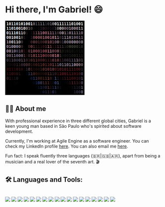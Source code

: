 # Hi there, I'm Gabriel! 😄

<img src="me.png" width="256">

## 🧔🏻 About me

With professional experience in three different global cities, Gabriel is a keen young man based in São Paulo who's spirited about software development.

Currently, I'm working at Agile Engine as a software engineer. You can check my LinkedIn profile <a href="https://www.linkedin.com/in/gabrielvsantana/">here</a>. You can also email me <a href="mailto:gabrielsantana.it@gmail.com">here</a>.

Fun fact: I speak fluently three languages (🇧🇷|🇬🇧|🇦🇷), apart from being a musician and a real lover of the seventh art. 🎬

## 🛠 Languages and Tools:

<br />
<div align="left" >
  <img src="https://cdn.jsdelivr.net/gh/devicons/devicon/icons/html5/html5-original.svg" height="40" />
  <img src="https://cdn.jsdelivr.net/gh/devicons/devicon/icons/css3/css3-original.svg" height="40" />
  <img src="https://cdn.jsdelivr.net/gh/devicons/devicon/icons/javascript/javascript-original.svg" height="40" />
  <img src="https://cdn.jsdelivr.net/gh/devicons/devicon/icons/typescript/typescript-original.svg" height="40" />
  <img src="https://cdn.jsdelivr.net/gh/devicons/devicon/icons/react/react-original.svg" height="40" />
  <img src="https://cdn.jsdelivr.net/gh/devicons/devicon/icons/nodejs/nodejs-original.svg" height="40" />
  <img src="https://cdn.jsdelivr.net/gh/devicons/devicon/icons/nestjs/nestjs-plain.svg" height="40" />
  <img src="https://cdn.jsdelivr.net/gh/devicons/devicon/icons/express/express-original.svg" height="40" />
  <img src="https://cdn.jsdelivr.net/gh/devicons/devicon/icons/mongodb/mongodb-original.svg" height="40" />
  <img src="https://cdn.jsdelivr.net/gh/devicons/devicon/icons/jest/jest-plain.svg" height="40" />
  <img src="https://cdn.jsdelivr.net/gh/devicons/devicon/icons/git/git-original.svg" height="40" />
  <img src="https://cdn.jsdelivr.net/gh/devicons/devicon/icons/docker/docker-original.svg" height="40" />
  <img src="https://cdn.jsdelivr.net/gh/devicons/devicon/icons/linux/linux-original.svg" height="40" />
  <img src="https://cdn.jsdelivr.net/gh/devicons/devicon/icons/c/c-original.svg" height="40" />
  <img src="https://cdn.jsdelivr.net/gh/devicons/devicon/icons/bitbucket/bitbucket-original-wordmark.svg" height="40" />
  <img src="https://cdn.jsdelivr.net/gh/devicons/devicon/icons/confluence/confluence-original-wordmark.svg" height="40" />
  <img src="https://cdn.jsdelivr.net/gh/devicons/devicon/icons/trello/trello-plain-wordmark.svg" height="40" />
  <img src="https://cdn.jsdelivr.net/gh/devicons/devicon/icons/jira/jira-original-wordmark.svg" height="40" />
</div>
